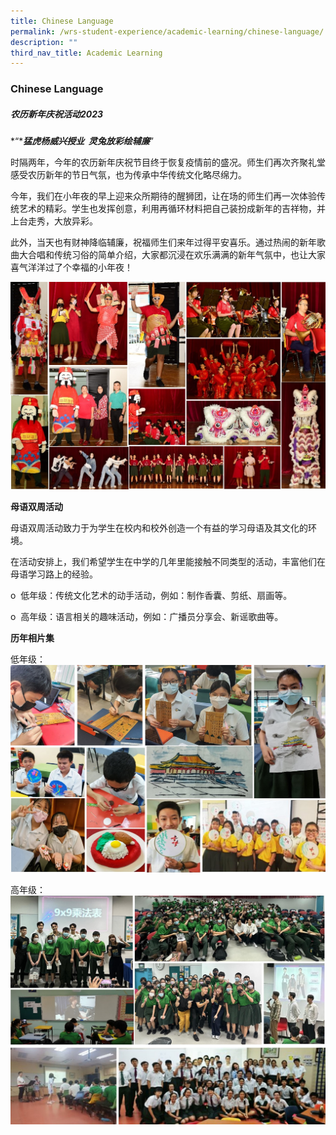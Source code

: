 ```yaml
---
title: Chinese Language
permalink: /wrs-student-experience/academic-learning/chinese-language/
description: ""
third_nav_title: Academic Learning
---
```

### **Chinese Language**
##### **农历新年庆祝活动2023**        

*“****猛虎杨威兴授业  灵兔放彩绘辅廉***”

时隔两年，今年的农历新年庆祝节目终于恢复疫情前的盛况。师生们再次齐聚礼堂感受农历新年的节日气氛，也为传承中华传统文化略尽绵力。

今年，我们在小年夜的早上迎来众所期待的醒狮团，让在场的师生们再一次体验传统艺术的精彩。学生也发挥创意，利用再循环材料把自己装扮成新年的吉祥物，并上台走秀，大放异彩。

此外，当天也有财神降临辅廉，祝福师生们来年过得平安喜乐。通过热闹的新年歌曲大合唱和传统习俗的简单介绍，大家都沉浸在欢乐满满的新年气氛中，也让大家喜气洋洋过了个幸福的小年夜！

![](/images/CL%20pic%201.jpg)

**母语双周活动**

母语双周活动致力于为学生在校内和校外创造一个有益的学习母语及其文化的环境。

在活动安排上，我们希望学生在中学的几年里能接触不同类型的活动，丰富他们在母语学习路上的经验。

o  低年级：传统文化艺术的动手活动，例如：制作香囊、剪纸、扇画等。

o  高年级：语言相关的趣味活动，例如：广播员分享会、新谣歌曲等。

**历年相片集**

低年级：
![](/images/CL%20pic%202.jpg)

高年级：
![](/images/CL%20pic%203.jpg)
